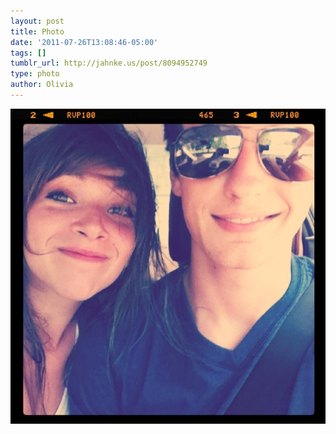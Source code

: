 ```yaml
---
layout: post
title: Photo
date: '2011-07-26T13:08:46-05:00'
tags: []
tumblr_url: http://jahnke.us/post/8094952749
type: photo
author: Olivia
---
```


![](/media/tumblr_loyfumZOpo1qga9s2o1_1280.png)
